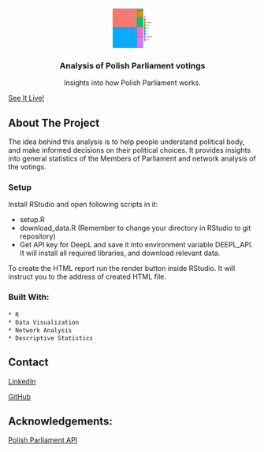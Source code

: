 <br />
<div align="center">
  <a href="https://github.com/neloduka-sobe/evolution-photos">
    <img src="treemap.png" alt="Logo" width="80" height="80">
  </a>

  <h3 align="center">Analysis of Polish Parliament votings</h3>

  <p align="center">
    Insights into how Polish Parliament works.
  
  </p>
</div>

[See It Live!](https://neloduka-sobe.github.io/Sejm-Votings-Analysis/)

## About The Project
The idea behind this analysis is to help people understand political body, and make informed decisions on their political choices. It provides insights into general statistics of the Members of Parliament and network analysis of the votings.

### Setup
Install RStudio and open following scripts in it:
  * setup.R
  * download_data.R (Remember to change your directory in RStudio to git repository)
  * Get API key for DeepL and save it into environment variable DEEPL_API.
It will install all required libraries, and download relevant data.

To create the HTML report run the render button inside RStudio.
It will instruct you to the address of created HTML file.

### Built With:
    * R
    * Data Visualization
    * Network Analysis
    * Descriptive Statistics

## Contact

[LinkedIn](https://www.linkedin.com/in/borys-langowicz/)

[GitHub](https://github.com/neloduka-sobe)


## Acknowledgements:

[Polish Parliament API](api.sejm.gov.pl)
